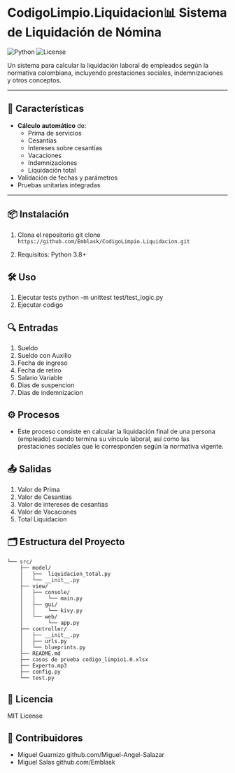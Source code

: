 # CodigoLimpio.Liquidacion📊 Sistema de Liquidación de Nómina

![Python](https://img.shields.io/badge/Python-3.8%2B-blue)
![License](https://img.shields.io/badge/License-MIT-green)

Un sistema para calcular la liquidación laboral de empleados según la normativa colombiana, incluyendo prestaciones sociales, indemnizaciones y otros conceptos.

---

## 🚀 Características

- **Cálculo automático** de:
  - Prima de servicios
  - Cesantías
  - Intereses sobre cesantías
  - Vacaciones
  - Indemnizaciones
  - Liquidación total
- Validación de fechas y parámetros
- Pruebas unitarias integradas

---

## 📦 Instalación

1. Clona el repositorio
	git clone ```https://github.com/Emblask/CodigoLimpio.Liquidacion.git```
   
2. Requisitos:
        Python 3.8+
        
## 🛠️ Uso
1. Ejecutar tests python -m unittest test/test_logic.py
2. Ejecutar codigo
	
## 🔍 Entradas
1. Sueldo
2. Sueldo con Auxilio
3. Fecha de ingreso
4. Fecha de retiro
5. Salario Variable
6. Dias de suspencion
7. Dias de indemnizacion

## ⚙️ Procesos
- Este proceso consiste en calcular la liquidación final de una persona (empleado) cuando termina su vínculo laboral, así como las prestaciones sociales que le corresponden según la normativa vigente.
  
## 📤 Salidas
1. Valor de Prima
2. Valor de Cesantias
3. Valor de intereses de cesantias
4. Valor de Vacaciones
5. Total Liquidacion


## 🗂️ Estructura del Proyecto
```
└── src/
    ├── model/
    │   ├──  liquidacion_total.py
    │	└── __init__.py	
    ├── view/
    │	├── console/
    │	│    └── main.py
    │	├── gui/
    │	│    └── kivy.py
    │	└── web/ 
    │	     └── app.py
    ├── controller/
    │	├── __init__.py
    │	├── urls.py
    │	└── blueprints.py
    ├── README.md                
    ├── casos de prueba codigo_limpio1.0.xlsx
    ├── Experto.mp3
    ├── config.py
    └── test.py
```

## 📄 Licencia

MIT License

## 👥 Contribuidores

- Miguel Guarnizo github.com/Miguel-Angel-Salazar
- Miguel Salas github.com/Emblask
	
